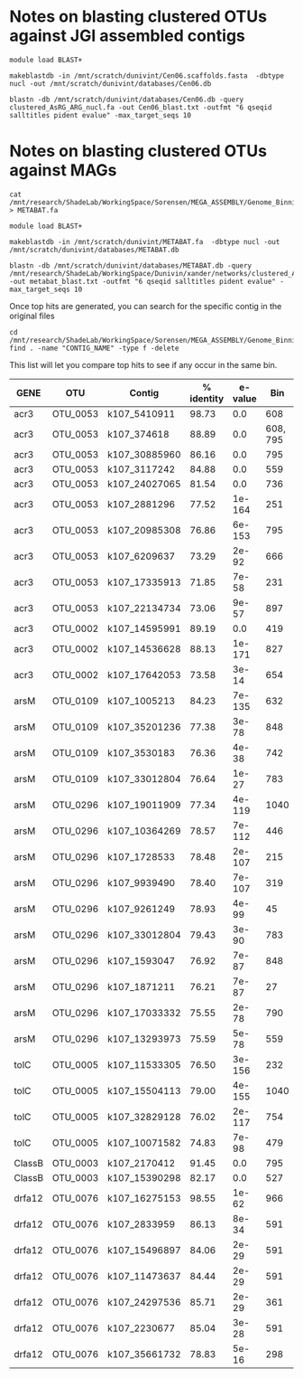 # Notes on blasting clustered OTUs against JGI assembled contigs

```
module load BLAST+

makeblastdb -in /mnt/scratch/dunivint/Cen06.scaffolds.fasta  -dbtype nucl -out /mnt/scratch/dunivint/databases/Cen06.db

blastn -db /mnt/scratch/dunivint/databases/Cen06.db -query clustered_AsRG_ARG_nucl.fa -out Cen06_blast.txt -outfmt "6 qseqid salltitles pident evalue" -max_target_seqs 10
```

# Notes on blasting clustered OTUs against MAGs

```
cat /mnt/research/ShadeLab/WorkingSpace/Sorensen/MEGA_ASSEMBLY/Genome_Binning/VerySpecific_Bins/* > METABAT.fa

module load BLAST+

makeblastdb -in /mnt/scratch/dunivint/METABAT.fa  -dbtype nucl -out /mnt/scratch/dunivint/databases/METABAT.db

blastn -db /mnt/scratch/dunivint/databases/METABAT.db -query /mnt/research/ShadeLab/WorkingSpace/Dunivin/xander/networks/clustered_AsRG_ARG_nucl.fsa -out metabat_blast.txt -outfmt "6 qseqid salltitles pident evalue" -max_target_seqs 10
```

Once top hits are generated, you can search for the specific contig in the original files
```
cd /mnt/research/ShadeLab/WorkingSpace/Sorensen/MEGA_ASSEMBLY/Genome_Binning/VerySpecific_Bins
find . -name "CONTIG_NAME" -type f -delete
```

This list will let you compare top hits to see if any occur in the same bin. 

| GENE | OTU | Contig | % identity | e-value | Bin | 
| ---- | --- | ------ | ---------- | ------- | --- |
|acr3 | OTU_0053 | k107_5410911 |	98.73	| 0.0 | 608 |
|acr3 | OTU_0053	| k107_374618	| 88.89	| 0.0 | 608, 795|
|acr3 | OTU_0053	| k107_30885960	| 86.16	| 0.0 | 795 |
|acr3 | OTU_0053	| k107_3117242	| 84.88	| 0.0 | 559 |
|acr3 | OTU_0053	| k107_24027065	| 81.54	| 0.0 | 736 |
|acr3 | OTU_0053	| k107_2881296	| 77.52	| 1e-164 | 251|
|acr3 | OTU_0053	| k107_20985308	| 76.86	| 6e-153 | 795 |
|acr3 | OTU_0053	| k107_6209637	| 73.29	| 2e-92 | 666 |
|acr3 | OTU_0053	| k107_17335913	| 71.85	| 7e-58 | 231 |
|acr3 | OTU_0053	| k107_22134734	| 73.06	| 9e-57 | 897 |
|acr3 | OTU_0002	| k107_14595991	| 89.19	| 0.0 | 419 |
|acr3 | OTU_0002	| k107_14536628	| 88.13	| 1e-171 | 827 |
|acr3 | OTU_0002	| k107_17642053	| 73.58	| 3e-14 | 654 |
|arsM | OTU_0109	| k107_1005213	| 84.23	| 7e-135 | 632 |
|arsM |OTU_0109	| k107_35201236	| 77.38	| 3e-78 | 848 |
|arsM |OTU_0109	| k107_3530183	| 76.36	| 4e-38 | 742 |
|arsM |OTU_0109	| k107_33012804	| 76.64	| 1e-27 | 783 |
|arsM |OTU_0296	| k107_19011909	| 77.34	| 4e-119 | 1040 |
|arsM |OTU_0296	| k107_10364269	| 78.57	| 7e-112 | 446 |
|arsM |OTU_0296	| k107_1728533	| 78.48	| 2e-107 | 215 |
|arsM |OTU_0296	| k107_9939490	| 78.40	| 7e-107 | 319 |
|arsM |OTU_0296	| k107_9261249	| 78.93	| 4e-99 | 45 |
|arsM |OTU_0296	| k107_33012804	| 79.43	| 3e-90 | 783 |
|arsM |OTU_0296	| k107_1593047	| 76.92	| 7e-87 | 848 |
|arsM |OTU_0296	| k107_1871211	| 76.21	| 7e-87 | 27 |
|arsM |OTU_0296	| k107_17033332	| 75.55	| 2e-78 | 790 |
|arsM |OTU_0296	| k107_13293973	| 75.59	| 5e-78 | 559|
|tolC |OTU_0005	| k107_11533305	| 76.50	| 3e-156 | 232 |
|tolC |OTU_0005	| k107_15504113	| 79.00	| 4e-155 | 1040 |
|tolC |OTU_0005	| k107_32829128	| 76.02	| 2e-117 | 754 |
|tolC | OTU_0005	| k107_10071582	| 74.83	| 7e-98 | 479 |
|ClassB | OTU_0003	| k107_2170412	| 91.45	| 0.0 | 795 |
|ClassB | OTU_0003	| k107_15390298	| 82.17	| 0.0 | 527 |
|drfa12 | OTU_0076	| k107_16275153	| 98.55	| 1e-62 | 966 |
|drfa12 |OTU_0076	| k107_2833959	| 86.13	| 8e-34 | 591 |
|drfa12 |OTU_0076	| k107_15496897	| 84.06	| 2e-29 | 591 |
|drfa12 |OTU_0076	| k107_11473637	| 84.44	| 2e-29 | 591 |
|drfa12 |OTU_0076	| k107_24297536	| 85.71	| 2e-29 | 361 |
|drfa12 |OTU_0076	| k107_2230677	| 85.04	| 3e-28 | 591|
|drfa12 |OTU_0076	| k107_35661732	| 78.83	| 5e-16 | 298|
